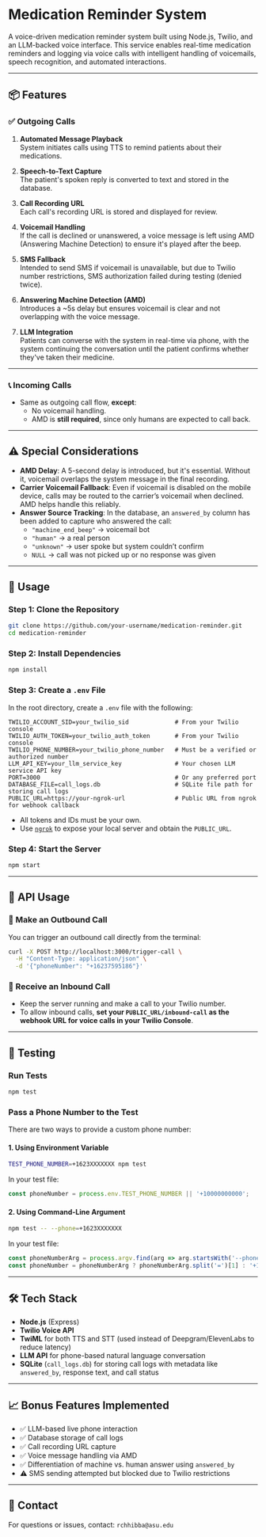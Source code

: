
# Medication Reminder System

A voice-driven medication reminder system built using Node.js, Twilio, and an LLM-backed voice interface. This service enables real-time medication reminders and logging via voice calls with intelligent handling of voicemails, speech recognition, and automated interactions.

---

## 📦 Features

### ✅ Outgoing Calls

1. **Automated Message Playback**  
   System initiates calls using TTS to remind patients about their medications.

2. **Speech-to-Text Capture**  
   The patient's spoken reply is converted to text and stored in the database.

3. **Call Recording URL**  
   Each call's recording URL is stored and displayed for review.

4. **Voicemail Handling**  
   If the call is declined or unanswered, a voice message is left using AMD (Answering Machine Detection) to ensure it's played after the beep.

5. **SMS Fallback**  
   Intended to send SMS if voicemail is unavailable, but due to Twilio number restrictions, SMS authorization failed during testing (denied twice).

6. **Answering Machine Detection (AMD)**  
   Introduces a ~5s delay but ensures voicemail is clear and not overlapping with the voice message.

7. **LLM Integration**  
   Patients can converse with the system in real-time via phone, with the system continuing the conversation until the patient confirms whether they've taken their medicine.

---

### 📞 Incoming Calls

- Same as outgoing call flow, **except**:
  - No voicemail handling.
  - AMD is **still required**, since only humans are expected to call back.

---

## ⚠️ Special Considerations

- **AMD Delay**: A 5-second delay is introduced, but it's essential. Without it, voicemail overlaps the system message in the final recording.
- **Carrier Voicemail Fallback**: Even if voicemail is disabled on the mobile device, calls may be routed to the carrier’s voicemail when declined. AMD helps handle this reliably.
- **Answer Source Tracking**: In the database, an `answered_by` column has been added to capture who answered the call:
  - `"machine_end_beep"` → voicemail bot
  - `"human"` → a real person
  - `"unknown"` → user spoke but system couldn’t confirm
  - `NULL` → call was not picked up or no response was given

---

## 🚀 Usage

### Step 1: Clone the Repository

```bash
git clone https://github.com/your-username/medication-reminder.git
cd medication-reminder
```

### Step 2: Install Dependencies

```bash
npm install
```

### Step 3: Create a `.env` File

In the root directory, create a `.env` file with the following:

```env
TWILIO_ACCOUNT_SID=your_twilio_sid             # From your Twilio console
TWILIO_AUTH_TOKEN=your_twilio_auth_token       # From your Twilio console
TWILIO_PHONE_NUMBER=your_twilio_phone_number   # Must be a verified or authorized number
LLM_API_KEY=your_llm_service_key               # Your chosen LLM service API key
PORT=3000                                      # Or any preferred port
DATABASE_FILE=call_logs.db                     # SQLite file path for storing call logs
PUBLIC_URL=https://your-ngrok-url              # Public URL from ngrok for webhook callback
```

- All tokens and IDs must be your own.
- Use [`ngrok`](https://ngrok.com/) to expose your local server and obtain the `PUBLIC_URL`.

### Step 4: Start the Server

```bash
npm start
```

---

## 📲 API Usage

### 🔹 Make an Outbound Call

You can trigger an outbound call directly from the terminal:

```bash
curl -X POST http://localhost:3000/trigger-call \
  -H "Content-Type: application/json" \
  -d '{"phoneNumber": "+16237595186"}'
```

### 🔹 Receive an Inbound Call

- Keep the server running and make a call to your Twilio number.
- To allow inbound calls, **set your `PUBLIC_URL/inbound-call` as the webhook URL for voice calls in your Twilio Console**.

---

## 🧪 Testing

### Run Tests

```bash
npm test
```

### Pass a Phone Number to the Test

There are two ways to provide a custom phone number:

#### 1. Using Environment Variable

```bash
TEST_PHONE_NUMBER=+1623XXXXXXX npm test
```

In your test file:

```js
const phoneNumber = process.env.TEST_PHONE_NUMBER || '+10000000000';
```

#### 2. Using Command-Line Argument

```bash
npm test -- --phone=+1623XXXXXXX
```

In your test file:

```js
const phoneNumberArg = process.argv.find(arg => arg.startsWith('--phone='));
const phoneNumber = phoneNumberArg ? phoneNumberArg.split('=')[1] : '+10000000000';
```

---

## 🛠 Tech Stack

- **Node.js** (Express)
- **Twilio Voice API**
- **TwiML** for both TTS and STT (used instead of Deepgram/ElevenLabs to reduce latency)
- **LLM API** for phone-based natural language conversation
- **SQLite** (`call_logs.db`) for storing call logs with metadata like `answered_by`, response text, and call status

---

## 📈 Bonus Features Implemented

- ✅ LLM-based live phone interaction
- ✅ Database storage of call logs
- ✅ Call recording URL capture
- ✅ Voice message handling via AMD
- ✅ Differentiation of machine vs. human answer using `answered_by`
- ⚠️ SMS sending attempted but blocked due to Twilio restrictions

---

## 📧 Contact

For questions or issues, contact: `rchhibba@asu.edu`
